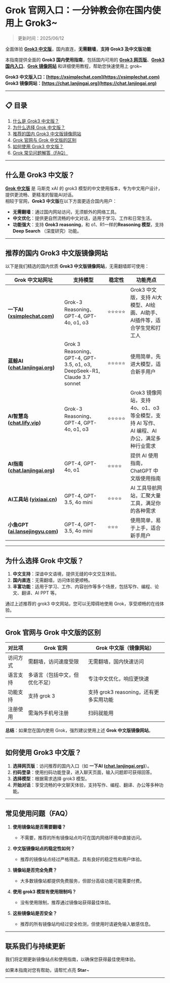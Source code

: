 # Grok 官网入口：一分钟教会你在国内使用上 Grok3~

> 更新时间：2025/06/12         

全面体验 [**Grok3 中文版**](https://chat.lanjingai.org)，国内直连，**无需翻墙**，**支持 Grok3 及中文版功能**   

本指南提供全面的 **Grok3 国内使用指南**，包括国内可用的 [**Grok3 网页版**](https://chat.lanjingai.org)、[**Grok3 国内入口**](https://xsimplechat.com)、[**Grok 镜像网站**](https://chat.lanjingai.org) 和详细使用教程，帮助您快速使用上 grok~

**Grok3 中文版入口：[https://xsimplechat.com](https://xsimplechat.com)**   
**Grok3 镜像网站：[https://chat.lanjingai.org](https://chat.lanjingai.org)**

---

## 📋 目录

1. [什么是 Grok3 中文版？](#什么是-grok3-中文版)
2. [为什么选择 Grok 中文版？](#为什么选择-grok-中文版)
3. [推荐的国内 Grok3 中文版镜像网站](#推荐的国内-grok3-中文版镜像网站)
4. [Grok 官网与 Grok 中文版的区别](#grok-官网与-grok-中文版的区别)
5. [如何使用 Grok3 中文版？](#如何使用-grok3-中文版)
6. [Grok 常见问题解答（FAQ）](#常见问题解答faq)

---

## 什么是 Grok3 中文版？
[**Grok 中文版**](https://chat.lanjingai.org) 是 马斯克 xAI 的 grok3 模型的中文使用版本，专为中文用户设计，提供更流畅、更精准的智能AI对话。   
相较于官网，**Grok3 中文版**在以下方面更适合国内用户：

- **无需翻墙**：通过国内网站访问，无须额外的网络工具。
- **中文优化**：提供更自然流畅的中文对话，适用于学习、工作和日常生活。
- **功能强大**：支持 **Grok3 reasoning**，和 o1、R1一样的**Reasoning 模型**，支持 **Deep Search** （深度研究）功能。

---

## 推荐的国内 Grok3 中文版镜像网站
以下是我们精选的国内优质 **Grok3 中文版镜像网站**，无需翻墙即可使用：

| Grok 中文站网址                                   | 支持模型                                               | 稳定性   | 功能亮点                                                         |
|----------------------------------------------------|-------------------------------------------------------|----------|------------------------------------------------------------------|
| **一下AI ([xsimplechat.com](https://xsimplechat.com/))**     | Grok-3 Reasoning、GPT-4, GPT-4o, o1, o3                | ⭐⭐⭐⭐⭐   | Grok3 中文版，支持 AI大模型、AI绘画、AI助手、AI插件等，适合学生党和打工人 |
| **蓝鲸AI ([chat.lanjingai.org](https://chat.lanjingai.org/))**       | Grok 3 Reasoning、GPT-4, GPT-3.5, o1, o3, DeepSeek-R1, Claude 3.7 sonnet | ⭐⭐⭐⭐⭐   | 使用简单，先进大模型，适合新手用户                                   |
| **AI智慧岛 ([chat.lify.vip](https://chat.yixiaai.com/))**       | Grok-3 Reasoning、GPT-4, GPT-4o, o1, o3                | ⭐⭐⭐⭐⭐   | Grok3 镜像网站，支持 4o、o1、o3 等全模型，支持 AI 写作、AI 编程、AI 办公，满足多种行业需求 |
| **AI指南 ([chat.lanjingai.org](https://chat.lanjingai.org))**    | GPT-4, GPT-4o, o1                                      | ⭐⭐⭐⭐    | 提供 AI 使用指南，ChatGPT 中文版使用指南                           |
| **AI工具站 ([yixiaai.cn](https://yixiaai.cn))**               | GPT-4, GPT-3.5, 4o mini                                | ⭐⭐⭐⭐    | AI 工具导航网站，汇聚大量工具，满足你的各种需求                      |
| **小鱼GPT ([ai.lansejingyu.com](https://ai.lansejingyu.com/))**| GPT-4, GPT-3.5, 4o mini                                | ⭐⭐⭐     | 使用简单，易于上手，适合新手用户                                    |

---

## 为什么选择 Grok 中文版？

1. **中文支持**：深谙中文语境，提供无缝的中文交互体验。
2. **国内直连**：无需翻墙，访问体验更顺畅。
3. **丰富功能**：适用于学习、工作、内容创作等多个场景，包括写作、编程、论文、翻译、AI PPT 等。

通过上述推荐的 grok3 中文网站，您可以无障碍地使用 Grok，享受顺畅的在线体验。

---

## Grok 官网与 Grok 中文版的区别

| 对比项              | Grok 官网                 | Grok 中文版（镜像网站）           |
|---------------------|-----------------------------|------------------------------------|
| 访问方式            | 需翻墙，访问速度受限         | 无需翻墙，国内快速访问              |
| 语言支持            | 多语言（包括中文，但优化不足）| 专注中文优化，响应更快速            |
| 功能支持            | 支持 grok 3          | 支持 grok3 reasoning，还有更多实用功能 |
| 注册使用            | 需海外手机号注册             | 扫码就能用          |

**总结**：如果您在国内使用 Grok，强烈建议使用上述 **Grok 中文版镜像网站**。

---

## 如何使用 Grok3 中文版？

1. **选择网页版**：访问推荐的国内入口（如 **一下AI ([chat.lanjingai.org](https://chat.lanjingai.org))**）。
2. **扫码登录**：使用扫码功能登录，进入聊天页面，输入问题即可获得回答。
3. **选择模型**：根据需求选择 grok3 模型。
4. **开始对话**：享受流畅的中文聊天体验，支持写作、编程、翻译、办公等多种功能。

---

## 常见使用问题（FAQ）

1. **使用镜像站是否需要翻墙？**
   - 不需要，推荐的所有镜像站点均可在国内网络环境中直接访问。

2. **中文版镜像站点的稳定性如何？**
   - 推荐的镜像站点经过严格筛选，具有良好的稳定性和用户体验。

3. **镜像站是否完全免费？**
   - 大多数镜像站都提供免费服务，但部分高级功能可能需要付费。

4. **使用 grok3 模型有使用限制吗？**
   - 没有使用限制，推荐通过镜像站获得最佳体验。

5. **这些镜像站是否安全？**
   - 推荐的所有镜像站均经过安全检测，但使用时请避免输入敏感信息。

---

## 联系我们与持续更新

我们将定期更新镜像站点和使用指南，以确保您获得最佳使用体验。

如果本指南对您有帮助，请帮忙点亮 **Star**~

---
